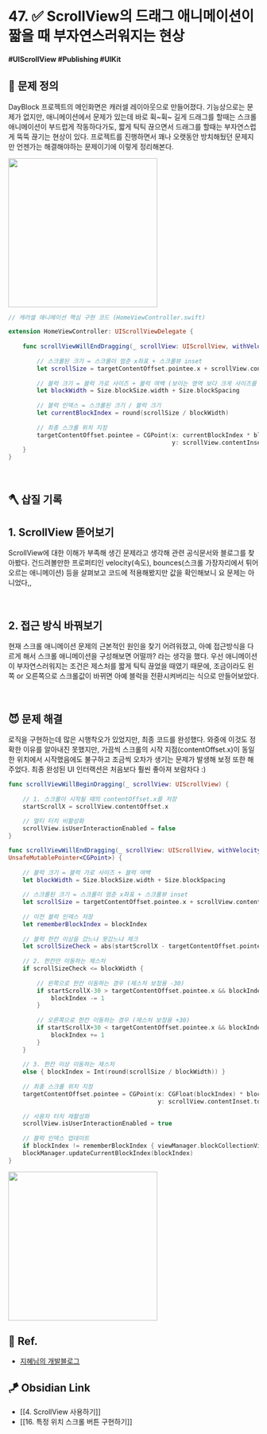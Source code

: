 # 47. ✅ ScrollView의 드래그 애니메이션이 짧을 때 부자연스러워지는 현상

#### #UIScrollView #Publishing #UIKit 

## 🤔 문제 정의

DayBlock 프로젝트의 메인화면은 캐러셀 레이아웃으로 만들어졌다. 기능상으로는 문제가 없지만, 애니메이션에서 문제가 있는데 바로 휙~휙~ 길게 드래그를 할때는 스크롤 애니메이션이 부드럽게 작동하다가도, 짧게 틱틱 끊으면서 드래그를 할때는 부자연스럽게 뚝뚝 끊기는 현상이 있다. 프로젝트를 진행하면서 꽤나 오랫동안 방치해뒀던 문제지만 언젠가는 해결해야하는 문제이기에 이렇게 정리해본다.

<img width="300" src="(https://github.com/thinkySide/DayBlock/assets/113565086/7ef9a4bb-4eb5-4b69-9704-4bcfef720c1d">

~~~swift
// 캐러셀 애니메이션 핵심 구현 코드 (HomeViewController.swift)

extension HomeViewController: UIScrollViewDelegate {
    
    func scrollViewWillEndDragging(_ scrollView: UIScrollView, withVelocity velocity: CGPoint, targetContentOffset: UnsafeMutablePointer<CGPoint>) {
        
        // 스크롤된 크기 = 스크롤이 멈춘 x좌표 + 스크롤뷰 inset
        let scrollSize = targetContentOffset.pointee.x + scrollView.contentInset.left
        
        // 블럭 크기 = 블럭 가로 사이즈 + 블럭 여백 (보이는 영역 보다 크게 사이즈를 잡아야 캐러셀 구현 가능)
        let blockWidth = Size.blockSize.width + Size.blockSpacing
        
        // 블럭 인덱스 = 스크롤된 크기 / 블럭 크기
        let currentBlockIndex = round(scrollSize / blockWidth)
        
        // 최종 스크롤 위치 지정
        targetContentOffset.pointee = CGPoint(x: currentBlockIndex * blockWidth - scrollView.contentInset.left,
                                              y: scrollView.contentInset.top)
    }
}
~~~

<br>

## 🪓 삽질 기록

## 1. ScrollView 뜯어보기

ScrollView에 대한 이해가 부족해 생긴 문제라고 생각해 관련 공식문서와 블로그를 찾아봤다. 건드려볼만한 프로퍼티인 velocity(속도), bounces(스크롤 가장자리에서 튀어오르는 애니메이션) 등을 살펴보고 코드에 적용해봤지만 값을 확인해보니 요 문제는 아니었다,,

<br>

## 2. 접근 방식 바꿔보기

현재 스크롤 애니메이션 문제의 근본적인 원인을 찾기 어려워졌고, 아예 접근방식을 다르게 해서 스크롤 애니메이션을 구성해보면 어떨까? 라는 생각을 했다. 우선 애니메이션이 부자연스러워지는 조건은 제스처를 짧게 틱틱 끊었을 때였기 때문에, 조금이라도 왼쪽 or 오른쪽으로 스크롤값이 바뀌면 아예 블럭을 전환시켜버리는 식으로 만들어보았다.

<br>

## 😈 문제 해결

로직을 구현하는데 많은 시행착오가 있었지만, 최종 코드를 완성했다. 와중에 이것도 정확한 이유를 알아내진 못했지만, 가끔씩 스크롤의 시작 지점(contentOffset.x)이 동일한 위치에서 시작했음에도 불구하고 조금씩 오차가 생기는 문제가 발생해 보정 또한 해주었다. 최종 완성된 UI 인터랙션은 처음보다 훨씬 좋아져 보람차다 :)

~~~swift
func scrollViewWillBeginDragging(_ scrollView: UIScrollView) {
    
    // 1. 스크롤이 시작될 때의 contentOffset.x를 저장
    startScrollX = scrollView.contentOffset.x
    
    // 멀티 터치 비활성화
    scrollView.isUserInteractionEnabled = false
}

func scrollViewWillEndDragging(_ scrollView: UIScrollView, withVelocity velocity: CGPoint, targetContentOffset:
UnsafeMutablePointer<CGPoint>) {
    
    // 블럭 크기 = 블럭 가로 사이즈 + 블럭 여백
    let blockWidth = Size.blockSize.width + Size.blockSpacing
    
    // 스크롤된 크기 = 스크롤이 멈춘 x좌표 + 스크롤뷰 inset
    let scrollSize = targetContentOffset.pointee.x + scrollView.contentInset.left
    
    // 이전 블럭 인덱스 저장
    let rememberBlockIndex = blockIndex
    
    // 블럭 한칸 이상을 갔느냐 못갔느냐 체크
    let scrollSizeCheck = abs(startScrollX - targetContentOffset.pointee.x)
    
    // 2. 한칸만 이동하는 제스처
    if scrollSizeCheck <= blockWidth {
        
        // 왼쪽으로 한칸 이동하는 경우 (제스처 보정용 -30)
        if startScrollX-30 > targetContentOffset.pointee.x && blockIndex > 0 {
            blockIndex -= 1
        }
        
        // 오른쪽으로 한칸 이동하는 경우 (제스처 보정용 +30)
        if startScrollX+30 < targetContentOffset.pointee.x && blockIndex < blockManager.getCurrentBlockList().count {
            blockIndex += 1
        }
    }
    
    // 3. 한칸 이상 이동하는 제스처
    else { blockIndex = Int(round(scrollSize / blockWidth)) }
    
    // 최종 스크롤 위치 지정
    targetContentOffset.pointee = CGPoint(x: CGFloat(blockIndex) * blockWidth - scrollView.contentInset.left,
                                          y: scrollView.contentInset.top)
    
    // 사용자 터치 재활성화
    scrollView.isUserInteractionEnabled = true
    
    // 블럭 인덱스 업데이트
    if blockIndex != rememberBlockIndex { viewManager.blockCollectionView.reloadData() }
    blockManager.updateCurrentBlockIndex(blockIndex)
}
~~~

<img width="300" src="https://github.com/thinkySide/DayBlock/assets/113565086/7d038aca-0687-4f3f-87b3-5f05422c0a8d">

<br>

## 💌 Ref.

- [지혜님의 개발블로그](https://www.zehye.kr/ios/2020/03/09/11iOS_scroll_view/)


## 🪁 Obsidian Link
- [[4. ScrollView 사용하기]]
- [[16. 특정 위치 스크롤 버튼 구현하기]]